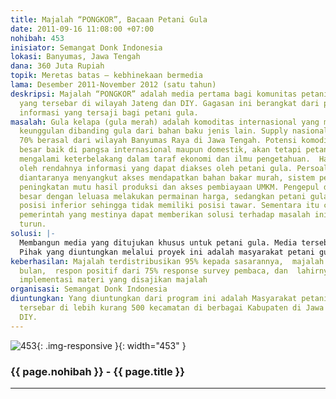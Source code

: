 ```yaml
---
title: Majalah “PONGKOR”, Bacaan Petani Gula
date: 2011-09-16 11:08:00 +07:00
nohibah: 453
inisiator: Semangat Donk Indonesia
lokasi: Banyumas, Jawa Tengah
dana: 360 Juta Rupiah
topik: Meretas batas – kebhinekaan bermedia
lama: Desember 2011-November 2012 (satu tahun)
deskripsi: Majalah “PONGKOR” adalah media pertama bagi komunitas petani gula kelapa
  yang tersebar di wilayah Jateng dan DIY. Gagasan ini berangkat dari persoalan terbatasnya
  informasi yang tersaji bagi petani gula.
masalah: Gula kelapa (gula merah) adalah komoditas internasional yang memiliki banyak
  keunggulan dibanding gula dari bahan baku jenis lain. Supply nasional Gula Kelapa
  70% berasal dari wilayah Banyumas Raya di Jawa Tengah. Potensi komoditas ini sedemikian
  besar baik di pangsa internasional maupun domestik, akan tetapi petani gula masih
  mengalami keterbelakang dalam taraf ekonomi dan ilmu pengetahuan.  Hal ini disebabkan
  oleh rendahnya informasi yang dapat diakses oleh petani gula. Persoalan tersebut
  diantaranya menyangkut akses mendapatkan bahan bakar murah, sistem penentuan harga,
  peningkatan mutu hasil produksi dan akses pembiayaan UMKM. Pengepul dan pedagang
  besar dengan leluasa melakukan permainan harga, sedangkan petani gula berada di
  posisi inferior sehingga tidak memiliki posisi tawar. Sementara itu campur tangan
  pemerintah yang mestinya dapat memberikan solusi terhadap masalah ini, tidak kunjung
  turun.
solusi: |-
  Membangun media yang ditujukan khusus untuk petani gula. Media tersebut berbentuk majalah yang dinamai Majalah “Pongkor”. Majalah ini nantinya akan terbit setiap bulan dan didistribusikan ke lebih kurang 500 desa sentra petani gula di wilayah Jateng dan DIY. Majalah berisi rubrik diantaranya, informasi aktual seputar industri gula, profil inspiratif, teknik peningkatan mutu hasil produksi, perluasan jaringan. Dengan sasaran pembaca adalah kalangan petani gula, layout majalah dirancang dengan font besar dan dilengkapi gambar. Terbukanya akses informasi bagi petani gula, akan memicu peningkatan mutu hasil produksi, perluasan jaringan pemasaran dan permodalan. Maka taraf hidup petani gula akan meningkat. Selain itu, kehadiran media ini diharapkan dapat menarik perhatian pemerintah daerah untuk mengatasi persoalan rendahnya taraf hidup petani gula ini.
  Pihak yang diuntungkan melalui proyek ini adalah masyarakat petani gula yang tersebar di lebih kurang 500 kecamatan di berbagai Kabupaten di Jawa Tengah dan DIY.
keberhasilan: Majalah terdistribusikan 95% kepada sasarannya,  majalah terbit setiap
  bulan,  respon positif dari 75% response survey pembaca, dan  lahirnya program-program
  implementasi materi yang disajikan majalah
organisasi: Semangat Donk Indonesia
diuntungkan: Yang diuntungkan dari program ini adalah Masyarakat petani gula yang
  tersebar di lebih kurang 500 kecamatan di berbagai Kabupaten di Jawa Tengah dan
  DIY.
---
```


![453](/static/img/hibahcmb/453.png){: .img-responsive }{: width="453" }

### {{ page.nohibah }} - {{ page.title }}

---
